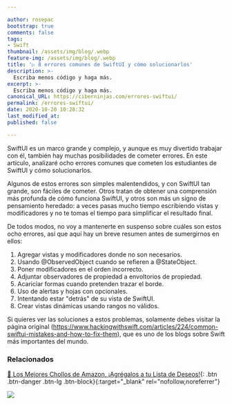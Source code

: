 ```yaml
---

author: rosepac
bootstrap: true
comments: false
tags:
- Swift
thumbnail: /assets/img/blog/.webp
feature-img: /assets/img/blog/.webp
title: '▷ 8 errores comunes de SwiftUI y cómo solucionarlos'
description: >-
  Escriba menos código y haga más.
excerpt: >-
  Escriba menos código y haga más.
canonical_URL: https://ciberninjas.com/errores-swiftui/
permalink: /errores-swiftui/
date: 2020-10-20 10:28:32
last_modified_at: 
published: false

---
```


SwiftUI es un marco grande y complejo, y aunque es muy divertido trabajar con él, también hay muchas posibilidades de cometer errores. En este artículo, analizaré ocho errores comunes que cometen los estudiantes de SwiftUI y cómo solucionarlos.

Algunos de estos errores son simples malentendidos, y con SwiftUI tan grande, son fáciles de cometer. Otros tratan de obtener una comprensión más profunda de cómo funciona SwiftUI, y otros son más un signo de pensamiento heredado: a veces pasas mucho tiempo escribiendo vistas y modificadores y no te tomas el tiempo para simplificar el resultado final.

De todos modos, no voy a mantenerte en suspenso sobre cuáles son estos ocho errores, así que aquí hay un breve resumen antes de sumergirnos en ellos:

1. Agregar vistas y modificadores donde no son necesarios.
1. Usando @ObservedObject cuando se refieren a @StateObject.
1. Poner modificadores en el orden incorrecto.
1. Adjuntar observadores de propiedad a envoltorios de propiedad.
1. Acariciar formas cuando pretenden trazar el borde.
1. Uso de alertas y hojas con opcionales.
1. Intentando estar "detrás" de su vista de SwiftUI.
1. Crear vistas dinámicas usando rangos no válidos.

Si quieres ver las soluciones a estos problemas, solamente debes visitar la página original (https://www.hackingwithswift.com/articles/224/common-swiftui-mistakes-and-how-to-fix-them), que es uno de los blogs sobre Swift más importantes del mundo.

### **Relacionados** <!-- omit in toc -->

[]()

[🛒 Los Mejores Chollos de Amazon, ¡Agrégalos a tu Lista de Deseos!](/amazon/ "Los Mejores Chollos de Amazon, Ofertas Flash, Black Monday y Amazon Prime Day"){: .btn .btn-danger .btn-lg .btn-block}{:target="_blank" rel="nofollow,noreferrer"}

![](/assets/img/blog/.webp "")